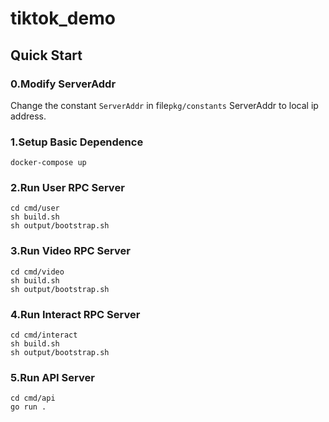 # tiktok_demo


## Quick Start
### 0.Modify ServerAddr
Change the constant `ServerAddr` in file`pkg/constants` ServerAddr to local ip address.
### 1.Setup Basic Dependence
```shell
docker-compose up
```

### 2.Run User RPC Server
```shell
cd cmd/user
sh build.sh
sh output/bootstrap.sh
```

### 3.Run Video RPC Server
```shell
cd cmd/video
sh build.sh
sh output/bootstrap.sh
```
### 4.Run Interact RPC Server
```shell
cd cmd/interact
sh build.sh
sh output/bootstrap.sh
```
### 5.Run API Server
```shell
cd cmd/api
go run .
```
